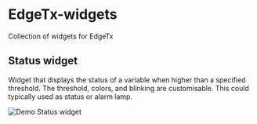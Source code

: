 # EdgeTx-widgets
Collection of widgets for EdgeTx

 ## Status widget
 
 Widget that displays the status of a variable when higher  than a  specified threshold.
The threshold, colors, and blinking are customisable.
This could typically used as status or alarm lamp.

![Demo Status widget](https://github.com/user-attachments/assets/7a11ad65-7962-4187-9bb9-bf018ee28014)
